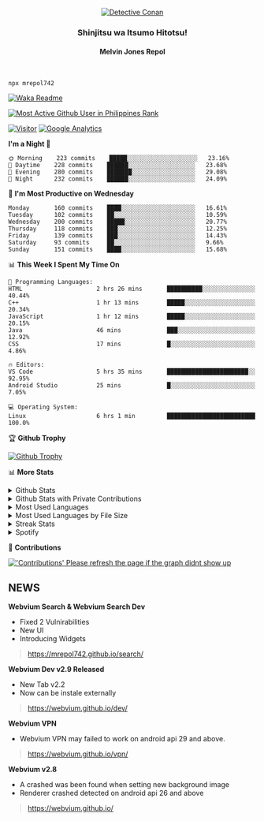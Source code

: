 <p align="center">
<a href="https://mrepol742.github.io">
  <img alt="Detective Conan" src="https://mrepol742-gif-randomizer.vercel.app/api/" /> 
  </a> 
  <h3 align="center">Shinjitsu wa Itsumo Hitotsu!</h3>
  <h4 align="center">Melvin Jones Repol</h4>
</p>
<br>

~~~
npx mrepol742
~~~
[![Waka Readme](https://github.com/mrepol742/mrepol742/actions/workflows/README.yml/badge.svg)](https://github.com/mrepol742/mrepol742/actions/workflows/README.yml)

[![Most Active Github User in Philippines Rank](https://enibdhv97zm33sz.m.pipedream.net)](https://mrepol742.github.io)

[![Visitor](https://visitor-badge.glitch.me/badge?page_id=mrepol742)](https:/mrepol742.github.io) [![Google Analytics](https://ga-beacon.appspot.com/UA-211882290-2/profile-readme)](https://mrepol742.github.io)

[comment]: <> (This is a automated generated Data from github action workflow)
[comment]: <> (START OF GENERATED DATA)

<!--START_SECTION:waka-->
**I'm a Night 🦉** 

```text
🌞 Morning    223 commits    █████░░░░░░░░░░░░░░░░░░░░   23.16% 
🌆 Daytime    228 commits    ██████░░░░░░░░░░░░░░░░░░░   23.68% 
🌃 Evening    280 commits    ███████░░░░░░░░░░░░░░░░░░   29.08% 
🌙 Night      232 commits    ██████░░░░░░░░░░░░░░░░░░░   24.09%

```
📅 **I'm Most Productive on Wednesday** 

```text
Monday       160 commits    ████░░░░░░░░░░░░░░░░░░░░░   16.61% 
Tuesday      102 commits    ██░░░░░░░░░░░░░░░░░░░░░░░   10.59% 
Wednesday    200 commits    █████░░░░░░░░░░░░░░░░░░░░   20.77% 
Thursday     118 commits    ███░░░░░░░░░░░░░░░░░░░░░░   12.25% 
Friday       139 commits    ███░░░░░░░░░░░░░░░░░░░░░░   14.43% 
Saturday     93 commits     ██░░░░░░░░░░░░░░░░░░░░░░░   9.66% 
Sunday       151 commits    ████░░░░░░░░░░░░░░░░░░░░░   15.68%

```


📊 **This Week I Spent My Time On** 

```text
💬 Programming Languages: 
HTML                     2 hrs 26 mins       ██████████░░░░░░░░░░░░░░░   40.44% 
C++                      1 hr 13 mins        █████░░░░░░░░░░░░░░░░░░░░   20.34% 
JavaScript               1 hr 12 mins        █████░░░░░░░░░░░░░░░░░░░░   20.15% 
Java                     46 mins             ███░░░░░░░░░░░░░░░░░░░░░░   12.92% 
CSS                      17 mins             █░░░░░░░░░░░░░░░░░░░░░░░░   4.86%

🔥 Editors: 
VS Code                  5 hrs 35 mins       ███████████████████████░░   92.95% 
Android Studio           25 mins             █░░░░░░░░░░░░░░░░░░░░░░░░   7.05%

💻 Operating System: 
Linux                    6 hrs 1 min         █████████████████████████   100.0%

```


<!--END_SECTION:waka-->

[comment]: <> (END OF GENERATED DATA)

<p>

🏆 **Github Trophy**
  
<a href="https://mrepol742.github.io">
<img alt="Github Trophy" src="https://github-profile-trophy.vercel.app/?username=mrepol742&theme=gruvbox">
</a>
</p>

<p>

📊 **More Stats**
  
<details>
  <summary>Github Stats</summary>
  <br>
  <a href="https://mrepol742.github.io">
  <img alt="Github Stats" src="https://github-readme-stats.vercel.app/api?username=mrepol742&show_icons=true&count_private=true&theme=gruvbox&include_all_commits=true">
</a>  
  
</details> 
  
  <details>
  <summary>Github Stats with Private Contributions</summary>
  <br>
 <a href="https://mrepol742.github.io">
<img alt="Github Stats with Private Contributions" src="https://mrepol742.github.io/github-stats/generated/overview.svg">
</a>
</details>
  
<details>
  <summary>Most Used Languages</summary>
  <br>
 <a href="https://mrepol742.github.io">
<img alt="Most Used Languages" src="https://github-readme-stats.vercel.app/api/top-langs/?username=mrepol742&layout=compact&include_all_commits=true&&count_private=true&langs_count=20&theme=gruvbox">
</a>
</details>

 <details>
  <summary>Most Used Languages by File Size</summary>
  <br>
 <a href="https://mrepol742.github.io">
<img alt="Most Used Languages by File Size" src="https://mrepol742.github.io/github-stats/generated/languages.svg">
</a>
</details>

<details>
  <summary>Streak Stats</summary>
  <br>
<a href="https://mrepol742.github.io">
<img alt="'Streak Stats' Please refresh the page if the stats didnt show up" src="https://mrepol742-streak-stats.herokuapp.com/?user=mrepol742&theme=gruvbox">
</a>
</p>
</details>
<details>
  <summary>Spotify</summary>
  <br>
<a href="https://mrepol742.github.io">
<img alt="Spotify" src="https://spotify-recently-played-readme.vercel.app/api?user=7xx9e7hwq1qyown0m4ut78pcz&count=10&unique=true">
</a>
</p>
</details>


📜 **Contributions**
  
<a href="https://mrepol742.github.io">
<img alt="'Contributions' Please refresh the page if the graph didnt show up" src="https://mrepol742-activity-graph.herokuapp.com/graph?username=mrepol742&theme=github&hide_border=true">
</a>
</p>


## NEWS
**Webvium Search & Webvium Search Dev**
- Fixed 2 Vulnirabilities
- New UI
- Introducing Widgets
> https://mrepol742.github.io/search/

**Webvium Dev v2.9 Released**
- New Tab v2.2
- Now can be instale externally
> https://webvium.github.io/dev/

**Webvium VPN**
- Webvium VPN may failed to work on android api 29 and above.
> https://webvium.github.io/vpn/

**Webvium v2.8**
- A crashed was been found when setting new background image
- Renderer crashed detected on android api 26 and above
> https://webvium.github.io/
